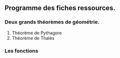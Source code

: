 ## Programme des fiches ressources.

### Deux grands théorèmes de géométrie.

1. Théorème de Pythagore
2. Théorème de Thalès


### Les fonctions
